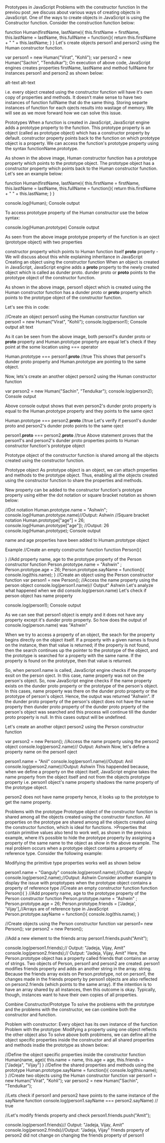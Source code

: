 Prototypes in JavaScript
Problems with the constructor function
In the previou post ,we discuss about various ways of creating objects in JavaScript. One of the ways to create objects in JavaScript is using the Constructor function. Consider the construction function below:

function Human(firstName, lastName){
	this.firstName = firstName,
	this.lastName = lastName,
	this.fullName = function(){
		return this.firstName + " " + this.lastName;
	}
}
Let's create objects person1 and person2 using the Human constructor function.

var person1 = new Human("Virat", "Kohli");
var person2 = new Human("Sachin", "Tendulkar");
On execution of above code, JavaScript engines creates properties firstName, lastName and method fullName for instances person1 and person2 as shown below:

alt-text alt-text

i.e. every object created using the constructor function will have it's own copy of properties and methods. It doesn’t make sense to have two instances of function fullName that do the same thing. Storing separte instances of function for each ojects results into wastage of memory. We will see as we move forward how we can solve this issue.

Prototypes
When a function is created in JavaScript, JavaScript engine adds a prototype property to the function. This prototype property is an object (called as prototype object) which has a constructor property by default. constructor property points back to the function on which prototype object is a property. We can access the function's prototype property using the syntax functionName.prototype.



As shown in the above image, Human constructor function has a prototype property which points to the prototype object. The prototype object has a constructor property which points back to the Human constructor function. Let's see an example below:

function Human(firstName, lastName){
	this.firstName = firstName,
	this.lastName = lastName,
	this.fullName = function(){
		return this.firstName + " " + this.lastName;
	}
}

console.log(Human);
Console output


To access prototype property of the Human constructor use the below syntax:

console.log(Human.prototype)
Console output


As seen from the above image prototype property of the function is an oject (prototype object) with two properties

constructor property which points to Human function itself
__proto__ property - We will discuss about this while explaining inheritance in JavaScript
Creating an object using the constructor function
When an object is created in JavaScript, JavaScript engine adds a __proto__ property to the newly created object which is called as dunder proto. dunder proto or __proto__ points to the prototype object of the constructor function.



As shown in the above image, person1 object which is created using the Human constructor function has a dunder proto or __proto__ property which points to the prototype object of the constructor function.

Let's see this in code:

//Create an object person1 using the Human constructor function
var person1 = new Human("Virat", "Kohli");
console.log(person1);
Console output
alt text

As it can be seen from the above image, both person1's dunder proto or __proto__ property and Human.prototype property are equal let's check if they point at the some location using === operator

Human.prototype === person1.__proto__ //true
This shows that person1's dunder proto property and Human.prototype are pointing to the same object.

Now, lets's create an another object person2 using the Human constructor function

var person2 = new Human("Sachin", "Tendulkar");
console.log(person2);
Console output


Above console output shows that even person2's dunder proto property is equal to the Human.prototype property and they points to the same oject

Human.prototype === person2.__proto__ //true
Let's verify if person1's dunder proto and person2's dunder proto points to the same oject

person1.__proto__ === person2.__proto__ //true
Above statement proves that the person1's and person2's dunder proto properties points to Human constructor function's prototype object



Prototype object of the constructor function is shared among all the objects created using the constructor function.

Prototype object
As prototype object is an object, we can attach properties and methods to the prototype object. Thus, enabling all the objects created using the constructor function to share the properties and methods.

New property can be added to the constructor function's prototype property using either the dot notation or square bracket notation as shown below:

//Dot notation
Human.prototype.name = "Ashwin";
console.log(Human.prototype.name)//Output: Ashwin
//Square bracket notation
Human.prototype["age"] = 26;
console.log(Human.prototype["age"]); //Output: 26
console.log(Human.prototype);
Console output


name and age properties have been added to Humam.prototype object

Example
//Create an empty constructor function
function Person(){

}
//Add property name, age to the prototype property of the Person constructor function
Person.prototype.name = "Ashwin" ;
Person.prototype.age = 26;
Person.prototype.sayName = function(){
	console.log(this.name);
}
//Create an object using the Person constructor function
var person1 = new Person();
//Access the name property using the person object
console.log(person1.name)// Output" Ashwin
Let's analyze what happened when we did console.log(person.name) Let's check if person object has name property

console.log(person1);
Console output


As we can see that person1 object is empty and it does not have any property except it's dunder proto property. So how does the output of console.log(person.name) was "Ashwin"

When we try to access a property of an object, the seach for the property begins directly on the object itself. If a property with a given names is found on the instance, then that value is returned; if the property is not found, then the search continues up the pointer to the prototype of the object, and the prototype is searched for a property with the same name. If the property is found on the prototype, then that value is returned.

So, when person1.name is called, JavaScript engine checks if the property exsit on the person oject. In this case, name property was not on the person's object. So, now JavaScript engine checks if the name property exists on the dunder proto property or the prototype of the person's object. In this cases, name property was there on the dunder proto property or the prototype of person's object. Hence, the output was returned "Ashwin". If the dunder proto property of the person's object does not have the name property then dunder proto property of the dunder proto prperty of the person's object was searched and this process will continue till the dunder proto property is null. In this cases output will be undefined.

Let's create an another object person2 using the Person constructor function

var person2 = new Person();
//Access the name property using the person2 object
console.log(person2.name)// Output: Ashwin
Now, let's define a property name on the person1 oject

person1.name = "Anil"
console.log(person1.name)//Output: Anil
console.log(person2.name)//Output: Ashwin
This happended because, when we define a property on the object itself, JavaScript engine takes the name property from the object itself and not from the objects prototype property i.e. person1 object's name property shadows the name property of the prototype object.

person2 does not have name property hence, it looks up to the prototype to get the name property.

Problems with the prototype
Prototype object of the constructor function is shared among all the objects created using the constructor function. All properties on the prototype are shared among all the objects created using the constructor function, which is ideal for functions. >Properties that contain primitive values also tend to work well, as shown in the previous example, where it’s possible to hide the prototype property by assigning a property of the same name to the object as show in the above example. The real problem occurs when a prototype object contains a property of reference type. Consider the following example:

Modifying the primitive type properties works well as shown below

person1.name = "Ganguly"
console.log(perosn1.name);//Output: Ganguly
console.log(person2.name);//Output: Ashwin
Consider another example to display the issue with proptotypes when the prototype object contains a property of reference type
//Create an empty constructor function
function Person(){
}
//Add property name, age to the prototype property of the Person constructor function
Person.prototype.name = "Ashwin" ;
Person.prototype.age = 26;
Person.prototype.friends = ['Jadeja', 'Vijay'],//Arrays are of reference type in JavaScript
Person.prototype.sayName = function(){
	console.log(this.name);
}

//Create objects using the Person constructor function
var person1= new Person();
var person2 = new Person();

//Add a new element to the friends array
person1.friends.push("Amit");

console.log(person1.friends);// Output: "Jadeja, Vijay, Amit"
console.log(person2.friends);// Output: "Jadeja, Vijay, Amit"
Here, the Person.prototype object has a property called friends that contains an array of strings. Two objects of Person, person1 and person2 are created. person1 modifies friends property and adds an another string in the array. string. Because the friends array exists on Person.prototype, not on person1, the changes made in the friends property by person1 objects are also reflected on person2.friends (which points to the same array). If the intention is to have an array shared by all instances, then this outcome is okay. Typically, though, instances want to have their own copies of all properties.

Combine Constructor/Prototype
To solve the problems with the prototype and the problems with the constructor, we can combine both the constructor and function.

Problem with constructor: Every object has its own instance of the function
Problem with the prototype: Modifying a property using one object reflects the other object also
To solve above both problmens, we can define all the object specific properties inside the constructor and all shared properties and methods insdie the prototype as shown below:

//Define the object specific properties inside the constructor
function Human(name, age){
	this.name = name,
	this.age = age,
	this.friends = ["Jadeja", "Vijay"]
}
//Define the shared properties and methods using the prototype
Human.prototype.sayName = function(){
	console.log(this.name);
}
//Create two objects using the Human constructor function
var person1 = new Human("Virat", "Kohli");
var person2 = new Human("Sachin", "Tendulkar");

//Lets check if person1 and person2 have points to the same instance of the sayName function
console.log(person1.sayName === person2.sayName) // true

//Let's modify friends property and check
person1.friends.push("Amit");

console.log(person1.friends)// Output: "Jadeja, Vijay, Amit"
console.log(person2.frinds)//Output: "Jadeja, Vijay"
friends property of person2 did not change on changing the friends property of person1 
